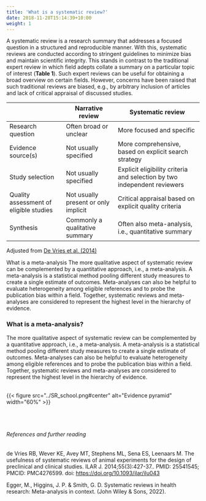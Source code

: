 ```yaml
---
title: 'What is a systematic review?'
date: 2018-11-28T15:14:39+10:00
weight: 1
---
```



A systematic review is a research summary that addresses a focused question in a structured and reproducible manner. With this, systematic reviews are conducted according to stringent guidelines to minimize bias and maintain scientific integrity. This stands in contrast to the traditional expert review in which field adepts collate a summary on a particular topic of interest (**Table 1**). Such expert reviews can be useful for obtaining a broad overview on certain fields. However, concerns have been raised that such traditional reviews are biased, e.g., by arbitrary inclusion of articles and lack of critical appraisal of discussed studies.



| 	      			 	| Narrative review 		       | Systematic review 							       |
| --------------------------------------| ------------------------------------ | ------------------------------------------------------------------------------|
| Research question     	 	| Often broad or unclear       	       |More focused and specific						       |
| Evidence source(s)     	 	| Not usually specified	       	       |More comprehensive, based on explicit search strategy                          |
| Study selection	     	 	| Not usually specified	       	       |Explicit eligibility criteria and selection by two independent reviewers       |
| Quality assessment of eligible studies| Not usually present or only implicit |Critical appraisal based on explicit quality criteria                          |
| Synthesis		     	 	| Commonly a qualitative summary       |Often also meta-analysis, i.e., quantitative summary                           |

Adjusted from [De Vries et al. (2014)](https://doi.org:10.1093/ilar/ilu043) 

What is a meta-analysis
The more qualitative aspect of systematic review can be complemented by a quantitative approach, i.e., a meta-analysis. A meta-analysis is a statistical method pooling different study measures to create a single estimate of outcomes. Meta-analyses can also be helpful to evaluate heterogeneity among eligible references and to probe the publication bias within a field. Together, systematic reviews and meta-analyses are considered to represent the highest level in the hierarchy of evidence.

### What is a meta-analysis?
The more qualitative aspect of systematic review can be complemented by a quantitative approach, i.e., a meta-analysis. A meta-analysis is a statistical method pooling different study measures to create a single estimate of outcomes. Meta-analyses can also be helpful to evaluate heterogeneity among eligible references and to probe the publication bias within a field. Together, systematic reviews and meta-analyses are considered to represent the highest level in the hierarchy of evidence.
&nbsp;  
&nbsp;  


{{< figure src="../SR_school.png#center" alt="Evidence pyramid" width="60%" >}}

&nbsp;  
&nbsp;  

###### References and further reading
de Vries RB, Wever KE, Avey MT, Stephens ML, Sena ES, Leenaars M. The usefulness of systematic reviews of animal experiments for the design of preclinical and clinical studies. ILAR J. 2014;55(3):427-37.. PMID: 25541545; PMCID: PMC4276599. doi: https://doi.org/10.1093/ilar/ilu043 

Egger, M., Higgins, J. P. & Smith, G. D. Systematic reviews in health research: Meta-analysis in context.  (John Wiley & Sons, 2022).


